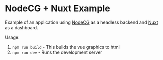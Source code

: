 # NodeCG + Nuxt Example

Example of an application using [NodeCG](https://github.com/nodecg/nodecg) as a headless backend and [Nuxt](https://nuxtjs.org/) as a dashboard.

Usage:
1. `npm run build` - This builds the vue graphics to html
2. `npm run dev` - Runs the development server
